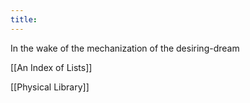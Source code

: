 ```yaml
---
title:
---
```

In the wake of the mechanization of the desiring-dream

[[An Index of Lists]]

[[Physical Library]]
